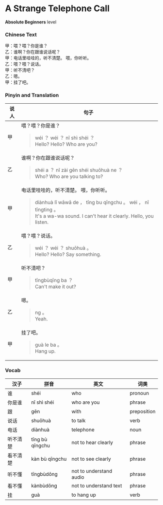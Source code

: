 # A Strange Telephone Call
**Absolute Beginners** level
### Chinese Text
甲：喂？喂？你是谁？<br />乙：谁啊？你在跟谁说话呢？<br />甲：电话里哇哇的，听不清楚。 喂，你听听。<br />乙：喂？喂？说话。<br />甲：听不清吧？<br />乙：嗯。<br />甲：挂了吧。

### Pinyin and Translation
|说人|句子|
|----|----|
|甲|喂？喂？你是谁？<blockquote>wéi ？ wéi ？ nǐ shì shéi ？<br />Hello? Hello? Who are you?</blockquote>|
|乙|谁啊？你在跟谁说话呢？<blockquote>shéi a ？ nǐ zài gēn shéi shuōhuà ne ？<br />Who? Who are you talking to?</blockquote>|
|甲|电话里哇哇的，听不清楚。 喂，你听听。<blockquote>diànhuà lǐ wāwā de ， tīng bu qīngchu 。  wéi ， nǐ tīngting 。<br />It's a wa-wa sound. I can't hear it clearly. Hello, you listen.</blockquote>|
|乙|喂？喂？说话。<blockquote>wéi ？ wéi ？ shuōhuà 。<br />Hello? Hello? Say something.</blockquote>|
|甲|听不清吧？<blockquote>tīngbùqīng ba ？<br />Can't make it out?</blockquote>|
|乙|嗯。<blockquote>ng 。<br />Yeah.</blockquote>|
|甲|挂了吧。<blockquote>guà le ba 。<br />Hang up.</blockquote>|
### Vocab
|汉子|拼音|英文|词类|
|----|----|----|----|
|谁|shéi|who|pronoun|
|你是谁|nǐ shì shéi|who are you|phrase|
|跟|gēn|with|preposition|
|说话|shuōhuà|to talk|verb|
|电话|diànhuà|telephone|noun|
|听不清楚|tīng bù qīngchu|not to hear clearly|phrase|
|看不清楚|kàn bù qīngchu|not to see clearly|phrase|
|听不懂|tīngbùdǒng|not to understand audio|phrase|
|看不懂|kànbùdǒng|not to understand text|phrase|
|挂|guà|to hang up|verb|